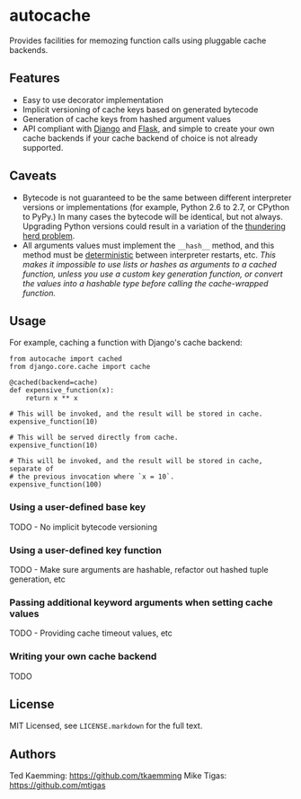 # autocache

Provides facilities for memozing function calls using pluggable cache backends.

## Features

* Easy to use decorator implementation
* Implicit versioning of cache keys based on generated bytecode
* Generation of cache keys from hashed argument values
* API compliant with [Django](https://docs.djangoproject.com/en/dev/topics/cache/)
  and [Flask](http://flask.pocoo.org/docs/patterns/caching/), and simple to
  create your own cache backends if your cache backend of choice is not already
  supported.

## Caveats

* Bytecode is not guaranteed to be the same between different interpreter
  versions or implementations (for example, Python 2.6 to 2.7, or CPython to
  PyPy.) In many cases the bytecode will be identical, but not always. Upgrading
  Python versions could result in a variation of the
  [thundering herd problem](http://en.wikipedia.org/wiki/Thundering_herd_problem).
* All arguments values must implement the `__hash__` method, and this method
  must be [deterministic](http://en.wikipedia.org/wiki/Deterministic_algorithm)
  between interpreter restarts, etc. *This makes it impossible to use lists or
  hashes as arguments to a cached function, unless you use a custom key
  generation function, or convert the values into a hashable type before calling
  the cache-wrapped function.*

## Usage

For example, caching a function with Django's cache backend:

    from autocache import cached
    from django.core.cache import cache

    @cached(backend=cache)
    def expensive_function(x):
        return x ** x

    # This will be invoked, and the result will be stored in cache.
    expensive_function(10)

    # This will be served directly from cache.
    expensive_function(10)

    # This will be invoked, and the result will be stored in cache, separate of
    # the previous invocation where `x = 10`.
    expensive_function(100)

### Using a user-defined base key

TODO - No implicit bytecode versioning

### Using a user-defined key function

TODO - Make sure arguments are hashable, refactor out hashed tuple generation, etc

### Passing additional keyword arguments when setting cache values

TODO - Providing cache timeout values, etc

### Writing your own cache backend

TODO

## License

MIT Licensed, see `LICENSE.markdown` for the full text.

## Authors

Ted Kaemming: <https://github.com/tkaemming>
Mike Tigas: <https://github.com/mtigas>
